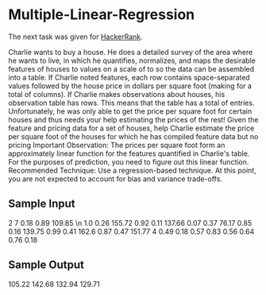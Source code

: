 # Multiple-Linear-Regression
The next task was given for [HackerRank](https://www.hackerrank.com).

Charlie wants to buy a house. He does a detailed survey of the area where he wants to live, in which he quantifies, normalizes, and maps the desirable features of houses to values on a scale of  to  so the data can be assembled into a table. If Charlie noted  features, each row contains  space-separated values followed by the house price in dollars per square foot (making for a total of  columns). If Charlie makes observations about  houses, his observation table has  rows. This means that the table has a total of  entries. Unfortunately, he was only able to get the price per square foot for certain houses and thus needs your help estimating the prices of the rest! Given the feature and pricing data for a set of houses, help Charlie estimate the price per square foot of the houses for which he has compiled feature data but no pricing  Important Observation: The prices per square foot form an approximately linear function for the features quantified in Charlie's table. For the purposes of prediction, you need to figure out this linear function. Recommended Technique: Use a regression-based technique. At this point, you are not expected to account for bias and variance trade-offs.

## Sample Input
2 7
0.18 0.89 109.85 \n
1.0 0.26 155.72
0.92 0.11 137.66
0.07 0.37 76.17
0.85 0.16 139.75
0.99 0.41 162.6
0.87 0.47 151.77
4
0.49 0.18
0.57 0.83
0.56 0.64
0.76 0.18

## Sample Output
105.22
142.68
132.94
129.71
